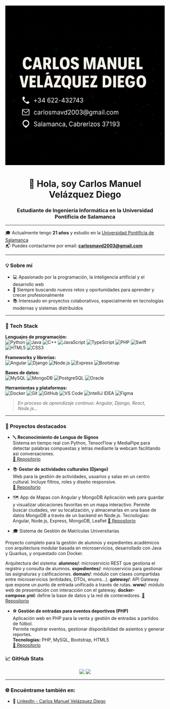 <p align="center">
  <img src="https://github.com/Carlosvd7/Carlosvd7/blob/main/bannerDefinitvo.png?raw=true" alt="BannerDefinitivo"" />
</p>




<h1 align="center">👋 Hola, soy Carlos Manuel Velázquez Diego</h1>
<h3 align="center">Estudiante de Ingeniería Informática en la Universidad Pontificia de Salamanca</h3>

---

🎓 Actualmente tengo **21 años** y estudio en la [Universidad Pontificia de Salamanca](https://www.upsa.es/)  
📬 Puedes contactarme por email: **carlosmavd2003@gmail.com**

---

### 💡 Sobre mí

- 💻 Apasionado por la programación, la inteligencia artificial y el desarrollo web
- 🚀 Siempre buscando nuevos retos y oportunidades para aprender y crecer profesionalmente
- 📚 Interesado en proyectos colaborativos, especialmente en tecnologías modernas y sistemas distribuidos

---

### 🧰 Tech Stack

**Lenguajes de programación:**  
![Python](https://img.shields.io/badge/-Python-3776AB?style=flat-square&logo=python&logoColor=white)
![Java](https://img.shields.io/badge/-Java-007396?style=flat-square&logo=java&logoColor=white)
![C++](https://img.shields.io/badge/-C++-00599C?style=flat-square&logo=c%2b%2b&logoColor=white)
![JavaScript](https://img.shields.io/badge/-JavaScript-F7DF1E?style=flat-square&logo=javascript&logoColor=black)
![TypeScript](https://img.shields.io/badge/-TypeScript-3178C6?style=flat-square&logo=typescript&logoColor=white)
![PHP](https://img.shields.io/badge/-PHP-777BB4?style=flat-square&logo=php&logoColor=white)
![Swift](https://img.shields.io/badge/-Swift-FA7343?style=flat-square&logo=swift&logoColor=white)
![HTML5](https://img.shields.io/badge/-HTML5-E34F26?style=flat-square&logo=html5&logoColor=white)
![CSS3](https://img.shields.io/badge/-CSS3-1572B6?style=flat-square&logo=css3)

**Frameworks y librerías:**  
![Angular](https://img.shields.io/badge/-Angular-DD0031?style=flat-square&logo=angular&logoColor=white)
![Django](https://img.shields.io/badge/-Django-092E20?style=flat-square&logo=django)
![Node.js](https://img.shields.io/badge/-Node.js-339933?style=flat-square&logo=node.js&logoColor=white)
![Express](https://img.shields.io/badge/-Express.js-000000?style=flat-square&logo=express&logoColor=white)
![Bootstrap](https://img.shields.io/badge/-Bootstrap-7952B3?style=flat-square&logo=bootstrap)

**Bases de datos:**  
![MySQL](https://img.shields.io/badge/-MySQL-4479A1?style=flat-square&logo=mysql&logoColor=white)
![MongoDB](https://img.shields.io/badge/-MongoDB-4EA94B?style=flat-square&logo=mongodb)
![PostgreSQL](https://img.shields.io/badge/-PostgreSQL-336791?style=flat-square&logo=postgresql)
![Oracle](https://img.shields.io/badge/-Oracle-F80000?style=flat-square&logo=oracle&logoColor=white)

**Herramientas y plataformas:**  
![Docker](https://img.shields.io/badge/-Docker-2496ED?style=flat-square&logo=docker&logoColor=white)
![Git](https://img.shields.io/badge/-Git-F05032?style=flat-square&logo=git&logoColor=white)
![GitHub](https://img.shields.io/badge/-GitHub-181717?style=flat-square&logo=github)
![VS Code](https://img.shields.io/badge/-VSCode-007ACC?style=flat-square&logo=visual-studio-code)
![IntelliJ IDEA](https://img.shields.io/badge/-IntelliJ%20IDEA-000000?style=flat-square&logo=intellij-idea&logoColor=white)
![Figma](https://img.shields.io/badge/-Figma-F24E1E?style=flat-square&logo=figma&logoColor=white)

> *En proceso de aprendizaje continuo: Angular, Django, React, Node.js...*

---
### 📂 Proyectos destacados

- 🔤 **Reconocimiento de Lengua de Signos**  
  Sistema en tiempo real con Python, TensorFlow y MediaPipe para detectar palabras compuestas y letras mediante la webcam facilitando asi conversaciones.  
  [🔗 Repositorio](https://github.com/Carlosvd7/reconocimiento-senas)

- 📚 **Gestor de actividades culturales (Django)**  
  Web para la gestión de actividades, usuarios y salas en un centro cultural. Incluye filtros, roles y diseño responsive.  
  [🔗 Repositorio](https://github.com/Carlosvd7/centro-cultural-django)

- 🗺️ App de Mapas con Angular y MongoDB
Aplicación web para guardar y visualizar ubicaciones favoritas en un mapa interactivo.
Permite buscar ciudades, ver su localización, y almacenarlas en una base de datos MongoDB a través de un backend en Node.js.
Tecnologías: Angular, Node.js, Express, MongoDB, Leaflet
[🔗 Repositorio](https://github.com/Carlosvd7/proyecto-mapas)

- 🎓 Sistema de Gestión de Matrículas Universitarias

Proyecto completo para la gestión de alumnos y expedientes académicos con arquitectura modular basada en microservicios, desarrollado con Java y Quarkus, y orquestado con Docker.

   Arquitectura del sistema:
   **alumnos/**: microservicio REST que gestiona el registro y consulta de alumnos.
   **expedientes/**: microservicio para gestionar las asignaturas y calificaciones.
   **domain/**: módulo con clases compartidas entre microservicios (entidades, DTOs, enums...).
   **gateway/**: API Gateway que expone un punto de entrada unificado a través de rutas.
   **www/**: módulo web de presentación con interacción con el gateway.
   **docker-compose.yml**: define la base de datos y la red de contenedores.
   [🔗 Repositorio](https://github.com/Carlosvd7/proyecto-matriculas-alumnos) 

- ⚽ **Gestión de entradas para eventos deportivos (PHP)**  
  Aplicación web en PHP para la venta y gestión de entradas a partidos de fútbol.  
  Permite registrar eventos, gestionar disponibilidad de asientos y generar reportes.  
  **Tecnologías:** PHP, MySQL, Bootstrap, HTML5  
  [🔗 Repositorio](https://github.com/Carlosvd7/entradas-futbol) 
  

### 📈 GitHub Stats
<p align="center">
  <img src="https://github-readme-stats.vercel.app/api?username=Carlosvd7&show_icons=true&theme=radical" />
  <img src="https://github-readme-stats.vercel.app/api/top-langs/?username=Carlosvd7&layout=compact&theme=radical" />
</p>

---

### 🌐 Encuéntrame también en:

- 💼 [LinkedIn - Carlos Manuel Velázquez Diego](https://www.linkedin.com/in/carlos-manuel-velazquez-diego-2483a2354)
